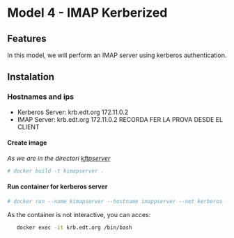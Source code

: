 # Model 4 - IMAP Kerberized

## Features

In this model, we will perform an IMAP server using kerberos authentication.

## Instalation
### Hostnames and ips

- Kerberos Server: krb.edt.org 172.11.0.2
- IMAP Server: krb.edt.org 172.11.0.2
RECORDA FER LA PROVA DESDE EL CLIENT


#### Create image
_As we are in the directori [kftpserver](https://github.com/isx434324/kerberosproject/backendClassic/kftpserver)_

 ```bash
 # docker build -t kimapserver .
 ```
 
#### Run container for kerberos server
 ```bash
 # docker run --name kimapserver --hostname imappserver --net kerberos --ip 172.11.0.6  -d kimapserver
 ```

As the container is not interactive, you can acces:
 
 ```bash
    docker exec -it krb.edt.org /bin/bash
 ```


 ```bash

 ```


 ```bash

 ```

 ```bash

 ```
 
  ```bash


 ```

 ```bash


 ```


 ```bash

 ```
 
 
  ```bash



 ```









